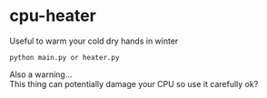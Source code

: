 # cpu-heater

Useful to warm your cold dry hands in winter

```python main.py or heater.py```

<p>Also a warning...
<br>This thing can potentially damage your CPU so use it carefully ok?
